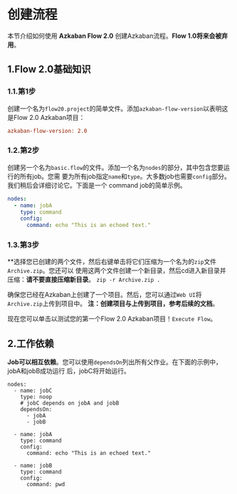 创建流程
================================================================================
本节介绍如何使用 **Azkaban Flow 2.0** 创建Azkaban流程。**Flow 1.0将来会被弃用**。

## 1.Flow 2.0基础知识

### 1.1.第1步
创建一个名为`flow20.project`的简单文件。添加`azkaban-flow-version`以表明这是Flow 2.0 
Azkaban项目：
```ini
azkaban-flow-version: 2.0
```

### 1.2.第2步
创建另一个名为`basic.flow`的文件。添加一个名为`nodes`的部分，其中包含您要运行的所有job。您需
要为所有job指定`name`和`type`。大多数job也需要`config`部分。我们稍后会详细讨论它。下面是一个
command job的简单示例。
```yaml
nodes:
  - name: jobA
    type: command
    config:
      command: echo "This is an echoed text."
```

### 1.3.第3步
**选择您已创建的两个文件，然后右键单击将它们压缩为一个名为的`zip`文件`Archive.zip`。您还可以
使用这两个文件创建一个新目录，然后cd进入新目录并压缩：**请不要直接压缩新目录**。
`zip -r Archive.zip .`

确保您已经在Azkaban上创建了一个项目。然后，您可以通过`Web UI`将`Archive.zip`上传到项目中。
**注：创建项目与上传到项目，参考后续的文档**。

现在您可以单击以测试您的第一个Flow 2.0 Azkaban项目！`Execute Flow`。

## 2.工作依赖
**Job可以相互依赖**。您可以使用`dependsOn`列出所有父作业。在下面的示例中，jobA和jobB成功运行
后，jobC将开始运行。
```yarml
nodes:
  - name: jobC
    type: noop
    # jobC depends on jobA and jobB
    dependsOn:
      - jobA
      - jobB

  - name: jobA
    type: command
    config:
      command: echo "This is an echoed text."

  - name: jobB
    type: command
    config:
      command: pwd
```
